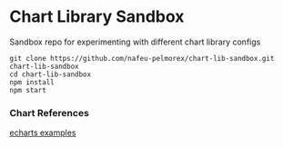 # Chart Library Sandbox

Sandbox repo for experimenting with different chart library configs

```
git clone https://github.com/nafeu-pelmorex/chart-lib-sandbox.git chart-lib-sandbox
cd chart-lib-sandbox
npm install
npm start
```

### Chart References

[echarts examples](https://echarts.apache.org/examples/en/index.html)